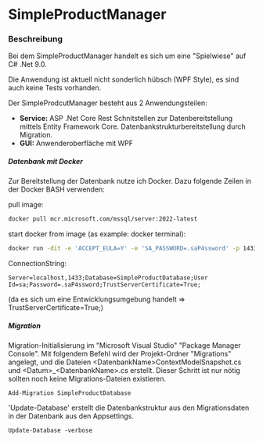 # SimpleProductManager

### Beschreibung
Bei dem SimpleProductManager handelt es sich um eine "Spielwiese" auf C# .Net 9.0.

Die Anwendung ist aktuell nicht sonderlich hübsch (WPF Style), es sind auch keine Tests vorhanden.

Der SimpleProdcutManager besteht aus 2 Anwendungsteilen:
- __Service:__ ASP .Net Core Rest Schnitstellen zur Datenbereitstellung mittels Entity Framework Core. Datenbankstrukturbereitstellung durch Migration.
- __GUI:__ Anwenderoberfläche mit WPF

##### Datenbank mit Docker
Zur Bereitstellung der Datenbank nutze ich Docker.
Dazu folgende Zeilen in der Docker BASH verwenden:

pull image:
``` BASH 
docker pull mcr.microsoft.com/mssql/server:2022-latest
```

start docker from image (as example: docker terminal):
``` BASH
docker run -dit -e 'ACCEPT_EULA=Y' -e 'SA_PASSWORD=.saP4ssword' -p 1433:1433 --name sqlServerContainer mcr.microsoft.com/mssql/server:2022-latest
```

ConnectionString:
```
Server=localhost,1433;Database=SimpleProductDatabase;User Id=sa;Password=.saP4ssword;TrustServerCertificate=True;
```
(da es sich um eine Entwicklungsumgebung handelt => TrustServerCertificate=True;)

##### Migration
Migration-Initialisierung im "Microsoft Visual Studio" "Package Manager Console".
Mit folgendem Befehl wird der Projekt-Ordner "Migrations" angelegt, und die Dateien \<DatenbankName\>ContextModelSnapshot.cs und \<Datum\>_\<DatenbankName\>.cs erstellt. 
Dieser Schritt ist nur nötig sollten noch keine Migrations-Dateien existieren.
```
Add-Migration SimpleProductDatabase
```

'Update-Database' erstellt die Datenbankstruktur aus den Migrationsdaten in der Datenbank aus den Appsettings.
```
Update-Database -verbose
```






